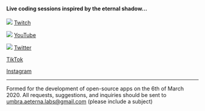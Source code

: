 #### Live coding sessions inspired by the eternal shadow...

![](https://live.staticflickr.com/65535/52363268727_504a4b8c5b_o.png) [Twitch](https://ual.life/twitch)

![](https://live.staticflickr.com/65535/52364607570_5ccbf27926_o.png) [YouTube](https://ual.life/youtube)

![](https://live.staticflickr.com/65535/52364413048_e9211f92e9_o.png) [Twitter](https://ual.life/twitter)

[TikTok](https://ual.life/tiktok)

[Instagram](https://ual.life/instagram)

---

Formed for the development of open-source apps on the 6th of March 2020.
All requests, suggestions, and inquiries should be sent to umbra.aeterna.labs@gmail.com (please include a subject)


